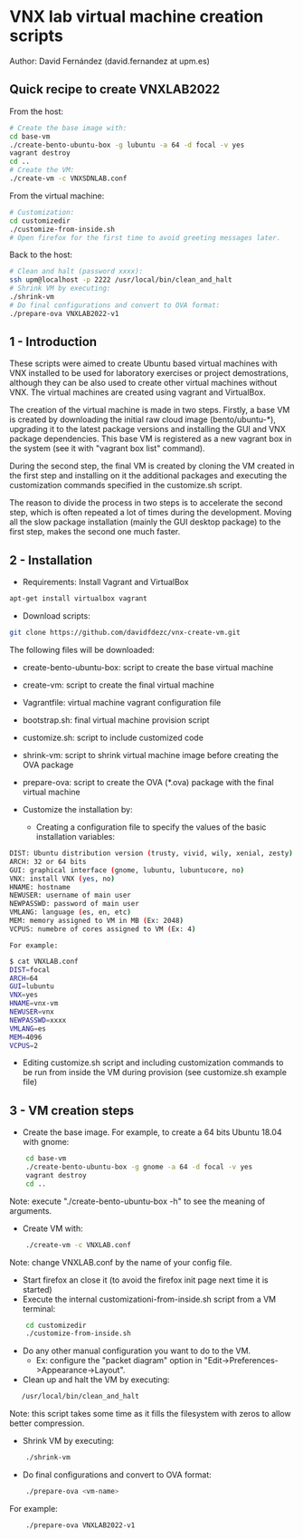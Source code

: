 # VNX lab virtual machine creation scripts

Author: David Fernández (david.fernandez at upm.es)

## Quick recipe to create VNXLAB2022
From the host:
```bash
# Create the base image with:
cd base-vm
./create-bento-ubuntu-box -g lubuntu -a 64 -d focal -v yes
vagrant destroy
cd ..
# Create the VM:
./create-vm -c VNXSDNLAB.conf
```
From the virtual machine:
```bash
# Customization:
cd customizedir
./customize-from-inside.sh
# Open firefox for the first time to avoid greeting messages later.
```
Back to the host:
```bash
# Clean and halt (password xxxx):
ssh upm@localhost -p 2222 /usr/local/bin/clean_and_halt
# Shrink VM by executing:
./shrink-vm
# Do final configurations and convert to OVA format:
./prepare-ova VNXLAB2022-v1
```

## 1 - Introduction

These scripts were aimed to create Ubuntu based virtual machines with VNX installed to be used for 
laboratory exercises or project demostrations, although they can be also used to create other virtual
machines without VNX. The virtual machines are created using vagrant and VirtualBox.

The creation of the virtual machine is made in two steps. Firstly, a base VM is created by downloading 
the initial raw cloud image (bento/ubuntu-*), upgrading it to the latest package versions and installing 
the GUI and VNX package dependencies. This base VM is registered as a new vagrant box in the system (see 
it with "vagrant box list" command).

During the second step, the final VM is created by cloning the VM created in the first step and installing 
on it the additional packages and executing the customization commands specified in the customize.sh script.

The reason to divide the process in two steps is to accelerate the second step, which is often repeated 
a lot of times during the development. Moving all the slow package installation (mainly the GUI desktop 
package) to the first step, makes the second one much faster.

## 2 - Installation

- Requirements: Install Vagrant and VirtualBox
```bash
apt-get install virtualbox vagrant
```
- Download scripts:
```bash
git clone https://github.com/davidfdezc/vnx-create-vm.git
```
  The following files will be downloaded:
  - create-bento-ubuntu-box: script to create the base virtual machine
  - create-vm: script to create the final virtual machine
  - Vagrantfile: virtual machine vagrant configuration file
  - bootstrap.sh: final virtual machine provision script 
  - customize.sh: script to include customized code
  - shrink-vm: script to shrink virtual machine image before creating the OVA package
  - prepare-ova: script to create the OVA (*.ova) package with the final virtual machine

- Customize the installation by:

  - Creating a configuration file to specify the values of the basic installation variables:
```bash
DIST: Ubuntu distribution version (trusty, vivid, wily, xenial, zesty)
ARCH: 32 or 64 bits
GUI: graphical interface (gnome, lubuntu, lubuntucore, no)
VNX: install VNX (yes, no)
HNAME: hostname 
NEWUSER: username of main user
NEWPASSWD: password of main user
VMLANG: language (es, en, etc)
MEM: memory assigned to VM in MB (Ex: 2048)
VCPUS: numebre of cores assigned to VM (Ex: 4)
```
    For example:
```bash
$ cat VNXLAB.conf 
DIST=focal
ARCH=64
GUI=lubuntu
VNX=yes
HNAME=vnx-vm
NEWUSER=vnx
NEWPASSWD=xxxx
VMLANG=es 
MEM=4096 
VCPUS=2 
```
  - Editing customize.sh script and including customization commands to be run from inside the VM 
    during provision (see customize.sh example file)

## 3 - VM creation steps
- Create the base image. For example, to create a 64 bits Ubuntu 18.04 with gnome:
```bash
    cd base-vm
    ./create-bento-ubuntu-box -g gnome -a 64 -d focal -v yes 
    vagrant destroy
    cd ..
```
  Note: execute "./create-bento-ubuntu-box -h" to see the meaning of arguments.
- Create VM with:
```bash
    ./create-vm -c VNXLAB.conf
```
  Note: change VNXLAB.conf by the name of your config file.
- Start firefox an close it (to avoid the firefox init page next time it is started)
- Execute the internal customizationi-from-inside.sh script from a VM terminal:
```bash
    cd customizedir
    ./customize-from-inside.sh
```
- Do any other manual configuration you want to do to the VM.
  - Ex: configure the "packet diagram" option in "Edit->Preferences->Appearance->Layout".
- Clean up and halt the VM by executing:
 ```bash
    /usr/local/bin/clean_and_halt
```
  Note: this script takes some time as it fills the filesystem with zeros to allow better compression.
- Shrink VM by executing:
```bash
    ./shrink-vm
```
- Do final configurations and convert to OVA format:
```bash
    ./prepare-ova <vm-name>
```
  For example:
```bash
    ./prepare-ova VNXLAB2022-v1
```
